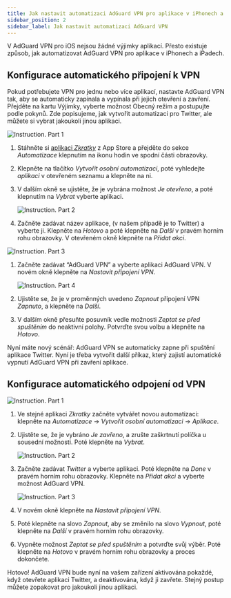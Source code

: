 ```yaml
---
title: Jak nastavit automatizaci AdGuard VPN pro aplikace v iPhonech a iPadech
sidebar_position: 2
sidebar_label: Jak nastavit automatizaci AdGuard VPN
---
```


V AdGuard VPN pro iOS nejsou žádné výjimky aplikací. Přesto existuje způsob, jak automatizovat AdGuard VPN pro aplikace v iPhonech a iPadech.

## Konfigurace automatického připojení k VPN

Pokud potřebujete VPN pro jednu nebo více aplikací, nastavte AdGuard VPN tak, aby se automaticky zapínala a vypínala při jejich otevření a zavření. Přejděte na kartu Výjimky, vyberte možnost Obecný režim a postupujte podle pokynů. Zde popisujeme, jak vytvořit automatizaci pro Twitter, ale můžete si vybrat jakoukoli jinou aplikaci.

![Instruction. Part 1](https://cdn.adguardvpn.com/public/Adguard/Blog/VPNauto/vpn_on1_en.jpg)

1. Stáhněte si [aplikaci *Zkratky*](https://apps.apple.com/us/app/shortcuts/id915249334) z App Store a přejděte do sekce *Automatizace* klepnutím na ikonu hodin ve spodní části obrazovky.
1. Klepněte na tlačítko *Vytvořit osobní automatizaci*, poté vyhledejte *aplikaci* v otevřeném seznamu a klepněte na ni.
1. V dalším okně se ujistěte, že je vybrána možnost *Je otevřeno*, a poté klepnutím na *Vybrat* vyberte aplikaci.

    ![Instruction. Part 2](https://cdn.adguardvpn.com/public/Adguard/Blog/VPNauto/vpn_on2_en.jpg)

1. Začněte zadávat název aplikace, (v našem případě je to Twitter) a vyberte ji. Klepněte na *Hotovo* a poté klepněte na *Další* v pravém horním rohu obrazovky. V otevřeném okně klepněte na *Přidat akci*.

![Instruction. Part 3](https://cdn.adguardvpn.com/public/Adguard/Blog/VPNauto/vpn_on3_en.jpg)

1. Začněte zadávat “AdGuard VPN” a vyberte aplikaci AdGuard VPN. V novém okně klepněte na *Nastavit připojení VPN*.

    ![Instruction. Part 4](https://cdn.adguardvpn.com/public/Adguard/Blog/VPNauto/vpn_on4_en.jpg)

1. Ujistěte se, že je v proměnných uvedeno *Zapnout* připojení VPN *Zapnuto*, a klepněte na *Další*.
1. V dalším okně přesuňte posuvník vedle možnosti *Zeptat se před spuštěním* do neaktivní polohy. Potvrďte svou volbu a klepněte na *Hotovo*.

Nyní máte nový scénář: AdGuard VPN se automaticky zapne při spuštění aplikace Twitter. Nyní je třeba vytvořit další příkaz, který zajistí automatické vypnutí AdGuard VPN při zavření aplikace.

## Konfigurace automatického odpojení od VPN

![Instruction. Part 1](https://cdn.adguardvpn.com/public/Adguard/Blog/VPNauto/vpn_off1_en.jpg)

1. Ve stejné aplikaci *Zkratky* začněte vytvářet novou automatizaci: klepněte na *Automatizace* → *Vytvořit osobní automatizaci* → *Aplikace*.
1. Ujistěte se, že je vybráno *Je zavřeno*, a zrušte zaškrtnutí políčka u sousední možnosti. Poté klepněte na *Vybrat*.

    ![Instruction. Part 2](https://cdn.adguardvpn.com/public/Adguard/Blog/VPNauto/vpn_off2_en.jpg)

1. Začněte zadávat *Twitter* a vyberte aplikaci. Poté klepněte na *Done* v pravém horním rohu obrazovky. Klepněte na *Přidat akci* a vyberte možnost AdGuard VPN.

    ![Instruction. Part 3](https://cdn.adguardvpn.com/public/Adguard/Blog/VPNauto/vpn_off3_en.jpg)

1. V novém okně klepněte na *Nastavit připojení VPN*.
1. Poté klepněte na slovo *Zapnout*, aby se změnilo na slovo *Vypnout*, poté klepněte na *Další* v pravém horním rohu obrazovky.
1. Vypněte možnost *Zeptat se před spuštěním* a potvrďte svůj výběr. Poté klepněte na *Hotovo* v pravém horním rohu obrazovky a proces dokončete.

Hotovo! AdGuard VPN bude nyní na vašem zařízení aktivována pokaždé, když otevřete aplikaci Twitter, a deaktivována, když ji zavřete. Stejný postup můžete zopakovat pro jakoukoli jinou aplikaci.
